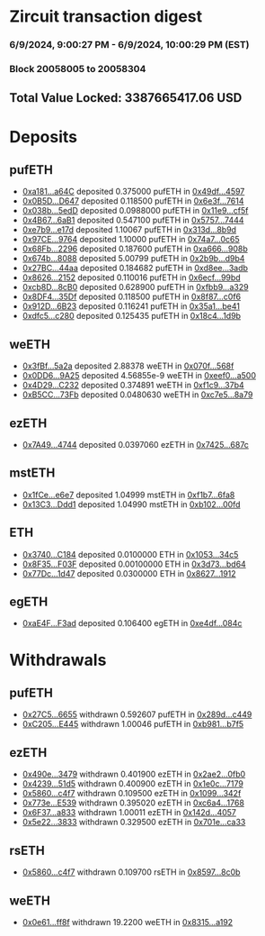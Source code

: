 # Zircuit transaction digest
### 6/9/2024, 9:00:27 PM - 6/9/2024, 10:00:29 PM (EST)
### Block 20058005 to 20058304

## Total Value Locked: 3387665417.06 USD

# Deposits
## pufETH
- [0xa181...a64C](https://etherscan.io/address/0xa181bf12Cf2Fcf554817420b9b16a0741a26a64C) deposited 0.375000 pufETH in [0x49df...4597](https://etherscan.io/tx/0xa181bf12Cf2Fcf554817420b9b16a0741a26a64C)
- [0x0B5D...D647](https://etherscan.io/address/0x0B5Dc5B07d3D846F26f35A20bfD7FA95dE2BD647) deposited 0.118500 pufETH in [0x6e3f...7614](https://etherscan.io/tx/0x0B5Dc5B07d3D846F26f35A20bfD7FA95dE2BD647)
- [0x038b...5edD](https://etherscan.io/address/0x038be3EE40458BF4D7504572d4c45090ECbE5edD) deposited 0.0988000 pufETH in [0x11e9...cf5f](https://etherscan.io/tx/0x038be3EE40458BF4D7504572d4c45090ECbE5edD)
- [0x4B67...6aB1](https://etherscan.io/address/0x4B670646AeE81273780Be150CCD03e7436a36aB1) deposited 0.547100 pufETH in [0x5757...7444](https://etherscan.io/tx/0x4B670646AeE81273780Be150CCD03e7436a36aB1)
- [0xe7b9...e17d](https://etherscan.io/address/0xe7b90248b7132B69Ba0525f50063fB9d27Abe17d) deposited 1.10067 pufETH in [0x313d...8b9d](https://etherscan.io/tx/0xe7b90248b7132B69Ba0525f50063fB9d27Abe17d)
- [0x97CE...9764](https://etherscan.io/address/0x97CE65cdB38b6A0cD777502fb3A68Ebf562B9764) deposited 1.10000 pufETH in [0x74a7...0c65](https://etherscan.io/tx/0x97CE65cdB38b6A0cD777502fb3A68Ebf562B9764)
- [0x68Fb...2296](https://etherscan.io/address/0x68Fba69cB5A6361E28c4a13e459626e65F912296) deposited 0.187600 pufETH in [0xa666...908b](https://etherscan.io/tx/0x68Fba69cB5A6361E28c4a13e459626e65F912296)
- [0x674b...8088](https://etherscan.io/address/0x674b9315b157850223399153529221C3d7308088) deposited 5.00799 pufETH in [0x2b9b...d9b4](https://etherscan.io/tx/0x674b9315b157850223399153529221C3d7308088)
- [0x27BC...44aa](https://etherscan.io/address/0x27BC1907abca3B368eADFdB55B396FDD9AAD44aa) deposited 0.184682 pufETH in [0xd8ee...3adb](https://etherscan.io/tx/0x27BC1907abca3B368eADFdB55B396FDD9AAD44aa)
- [0x8626...2152](https://etherscan.io/address/0x86269fE8E5704825c3E5dAd4b678c5dB12182152) deposited 0.110016 pufETH in [0x6ecf...99bd](https://etherscan.io/tx/0x86269fE8E5704825c3E5dAd4b678c5dB12182152)
- [0xcb8D...8cB0](https://etherscan.io/address/0xcb8D20Bfb1Cf814C5c9801ee3D970d2313698cB0) deposited 0.628900 pufETH in [0xfbb9...a329](https://etherscan.io/tx/0xcb8D20Bfb1Cf814C5c9801ee3D970d2313698cB0)
- [0x8DF4...35Df](https://etherscan.io/address/0x8DF410F5848C40DDAe57e1Ce8651a27cb13c35Df) deposited 0.118500 pufETH in [0x8f87...c0f6](https://etherscan.io/tx/0x8DF410F5848C40DDAe57e1Ce8651a27cb13c35Df)
- [0x912D...6B23](https://etherscan.io/address/0x912D1B0A73Be3Aa791D850689Ea468Db5Ac86B23) deposited 0.116241 pufETH in [0x35a1...be41](https://etherscan.io/tx/0x912D1B0A73Be3Aa791D850689Ea468Db5Ac86B23)
- [0xdfc5...c280](https://etherscan.io/address/0xdfc514b2F036ab33E75eAF7F5cdF082Eb15fc280) deposited 0.125435 pufETH in [0x18c4...1d9b](https://etherscan.io/tx/0xdfc514b2F036ab33E75eAF7F5cdF082Eb15fc280)
## weETH
- [0x3fBf...5a2a](https://etherscan.io/address/0x3fBf9A8Ab6c8e87017E26D203672711BbC7A5a2a) deposited 2.88378 weETH in [0x070f...568f](https://etherscan.io/tx/0x3fBf9A8Ab6c8e87017E26D203672711BbC7A5a2a)
- [0x0DD6...9A25](https://etherscan.io/address/0x0DD683cDc58F814aD9098dc1BF59e48981d59A25) deposited 4.56855e-9 weETH in [0xeef0...a500](https://etherscan.io/tx/0x0DD683cDc58F814aD9098dc1BF59e48981d59A25)
- [0x4D29...C232](https://etherscan.io/address/0x4D29b7fCD4C357d668912878591495022200C232) deposited 0.374891 weETH in [0xf1c9...37b4](https://etherscan.io/tx/0x4D29b7fCD4C357d668912878591495022200C232)
- [0xB5CC...73Fb](https://etherscan.io/address/0xB5CC80D2423bf3a47163DdBaBe7A49e0473173Fb) deposited 0.0480630 weETH in [0xc7e5...8a79](https://etherscan.io/tx/0xB5CC80D2423bf3a47163DdBaBe7A49e0473173Fb)
## ezETH
- [0x7A49...4744](https://etherscan.io/address/0x7A493Be5c2ce014cD049Bf178a1ac0Db1B434744) deposited 0.0397060 ezETH in [0x7425...687c](https://etherscan.io/tx/0x7A493Be5c2ce014cD049Bf178a1ac0Db1B434744)
## mstETH
- [0x1fCe...e6e7](https://etherscan.io/address/0x1fCeD3d80EE0B0A0d881Bd38D35f2A5Cb099e6e7) deposited 1.04999 mstETH in [0xf1b7...6fa8](https://etherscan.io/tx/0x1fCeD3d80EE0B0A0d881Bd38D35f2A5Cb099e6e7)
- [0x13C3...Ddd1](https://etherscan.io/address/0x13C364F1b48dFf2420AcDfD27532998EF986Ddd1) deposited 1.04990 mstETH in [0xb102...00fd](https://etherscan.io/tx/0x13C364F1b48dFf2420AcDfD27532998EF986Ddd1)
## ETH
- [0x3740...C184](https://etherscan.io/address/0x37403db50E79631838cebe89a62FE2B34C31C184) deposited 0.0100000 ETH in [0x1053...34c5](https://etherscan.io/tx/0x37403db50E79631838cebe89a62FE2B34C31C184)
- [0x8F35...F03F](https://etherscan.io/address/0x8F359cD49F38CB79281a97F70946979d5A9FF03F) deposited 0.00100000 ETH in [0x3d73...bd64](https://etherscan.io/tx/0x8F359cD49F38CB79281a97F70946979d5A9FF03F)
- [0x77Dc...1d47](https://etherscan.io/address/0x77Dca50848fb072DbFf9cC6Aa781C8AC623f1d47) deposited 0.0300000 ETH in [0x8627...1912](https://etherscan.io/tx/0x77Dca50848fb072DbFf9cC6Aa781C8AC623f1d47)
## egETH
- [0xaE4F...F3ad](https://etherscan.io/address/0xaE4FcacEFb61752908807daA2F696f7A7b74F3ad) deposited 0.106400 egETH in [0xe4df...084c](https://etherscan.io/tx/0xaE4FcacEFb61752908807daA2F696f7A7b74F3ad)
# Withdrawals
## pufETH
- [0x27C5...6655](https://etherscan.io/address/0x27C5f70Dd37D1Ee5510bEeAed560C4958DF66655) withdrawn 0.592607 pufETH in [0x289d...c449](https://etherscan.io/tx/0x27C5f70Dd37D1Ee5510bEeAed560C4958DF66655)
- [0xC205...E445](https://etherscan.io/address/0xC205E7088537c263A9Bd70a0a60eF4bAcBCfE445) withdrawn 1.00046 pufETH in [0xb981...b7f5](https://etherscan.io/tx/0xC205E7088537c263A9Bd70a0a60eF4bAcBCfE445)
## ezETH
- [0x490e...3479](https://etherscan.io/address/0x490eE53475453F79eaF82bbAa47DdE1145e03479) withdrawn 0.401900 ezETH in [0x2ae2...0fb0](https://etherscan.io/tx/0x490eE53475453F79eaF82bbAa47DdE1145e03479)
- [0x4239...51d5](https://etherscan.io/address/0x42390fff1a198Faf4CB20A21F8D20395877f51d5) withdrawn 0.400900 ezETH in [0x1e0c...7179](https://etherscan.io/tx/0x42390fff1a198Faf4CB20A21F8D20395877f51d5)
- [0x5860...c4f7](https://etherscan.io/address/0x58605D60E2964Aa36D6cB4da23d9f9dDeC9Bc4f7) withdrawn 0.109500 ezETH in [0x1099...342f](https://etherscan.io/tx/0x58605D60E2964Aa36D6cB4da23d9f9dDeC9Bc4f7)
- [0x773e...E539](https://etherscan.io/address/0x773e0DcC1F61A35754A524CcF9C81259A16CE539) withdrawn 0.395020 ezETH in [0xc6a4...1768](https://etherscan.io/tx/0x773e0DcC1F61A35754A524CcF9C81259A16CE539)
- [0x6F37...a833](https://etherscan.io/address/0x6F3772cC8f40Af534e14a95093b8E4D3165Ea833) withdrawn 1.00011 ezETH in [0x142d...4057](https://etherscan.io/tx/0x6F3772cC8f40Af534e14a95093b8E4D3165Ea833)
- [0x5e22...3833](https://etherscan.io/address/0x5e22dc131a1FaC5B3434D40a900dC01acc1B3833) withdrawn 0.329500 ezETH in [0x701e...ca33](https://etherscan.io/tx/0x5e22dc131a1FaC5B3434D40a900dC01acc1B3833)
## rsETH
- [0x5860...c4f7](https://etherscan.io/address/0x58605D60E2964Aa36D6cB4da23d9f9dDeC9Bc4f7) withdrawn 0.109700 rsETH in [0x8597...8c0b](https://etherscan.io/tx/0x58605D60E2964Aa36D6cB4da23d9f9dDeC9Bc4f7)
## weETH
- [0x0e61...ff8f](https://etherscan.io/address/0x0e61dae710688C22d8f6D0C3Fdd1735d27dDff8f) withdrawn 19.2200 weETH in [0x8315...a192](https://etherscan.io/tx/0x0e61dae710688C22d8f6D0C3Fdd1735d27dDff8f)
